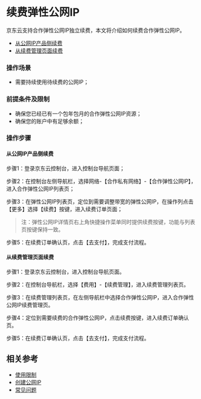 # 续费弹性公网IP

京东云支持合作弹性公网IP独立续费，本文将介绍如何续费合作弹性公网IP。

- [从公网IP产品侧续费](renew-elastic-ip#user-content-1)
- [从续费管理页面续费](renew-elastic-ip#user-content-2)

### 操作场景

- 需要持续使用待续费的公网IP；

### 前提条件及限制 
                                                     
- 确保您已经已有一个包年包月的合作弹性公网IP资源；
- 确保您的账户中有足够余额；

### 操作步骤

#### 从公网IP产品侧续费

<div id="user-content-1"></div>

步骤1：登录京东云控制台，进入控制台导航页面；

步骤2：在控制台左侧导航栏，选择网络-【合作私有网络】-【合作弹性公网IP】，进入合作弹性公网IP列表页；

步骤3：在弹性公网IP列表页，定位到需要调整带宽的弹性公网IP，在操作列点击【更多】选择【续费】按键，进入续费订单页面；

> 注：弹性公网IP详情页右上角快捷操作菜单同时提供续费按键，功能与列表页按键保持一致。

步骤5：在续费订单确认页，点击【去支付】，完成支付流程。


#### 从续费管理页面续费

<div id="user-content-2"></div>

步骤1：登录京东云控制台，进入控制台导航页面。

步骤2：在控制台导航栏，选择【费用】-【续费管理】，进入续费管理列表页。

步骤3：在续费管理列表页，在左侧导航栏中选择合作弹性公网IP，进入合作弹性公网IP续费管理页。

步骤4：定位到需要续费的合作弹性公网IP，点击续费按键，进入续费订单确认页。

步骤5：在续费订单确认页，点击【去支付】，完成支付流程。


## 相关参考

- [使用限制](../Introduction/Restrictions.md)
- [创建公网IP](Create-Elastic-IP.md)
- [常见问题](../FAQ/FAQ.md)
